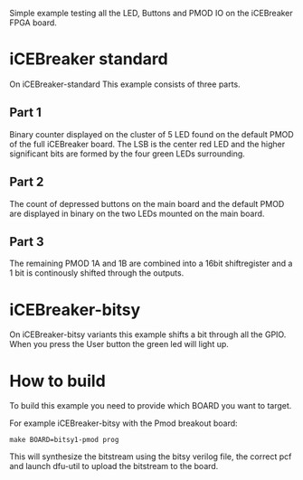 Simple example testing all the LED, Buttons and PMOD IO on the iCEBreaker FPGA board.

# iCEBreaker standard
On iCEBreaker-standard This example consists of three parts.

## Part 1

Binary counter displayed on the cluster of 5 LED found on the default PMOD of
the full iCEBreaker board. The LSB is the center red LED and the higher
significant bits are formed by the four green LEDs surrounding.

## Part 2

The count of depressed buttons on the main board and the default PMOD are displayed in binary on the two LEDs mounted on the main board.

## Part 3
The remaining PMOD 1A and 1B are combined into a 16bit shiftregister and a 1 bit is continously shifted through the outputs.


# iCEBreaker-bitsy
On iCEBreaker-bitsy variants this example shifts a bit through all the GPIO. When you press the User button the green led will light up.

# How to build

To build this example you need to provide which BOARD you want to target.

For example iCEBreaker-bitsy with the Pmod breakout board:
```
make BOARD=bitsy1-pmod prog
```

This will synthesize the bitstream using the bitsy verilog file, the correct pcf and launch dfu-util to upload the bitstream to the board.
